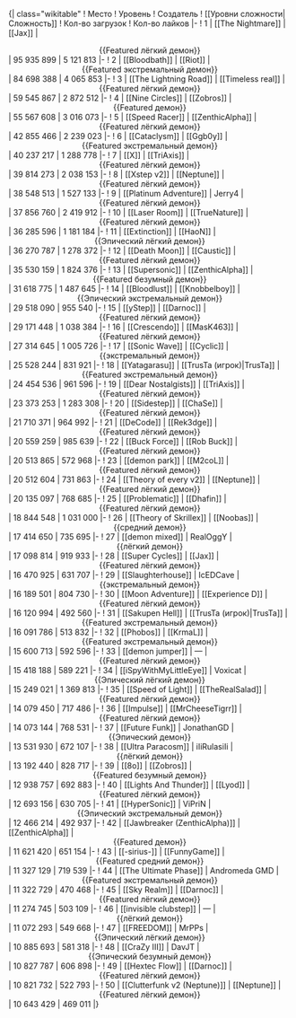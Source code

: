{| class="wikitable"
! Место
! Уровень
! Создатель
! [[Уровни сложности|Сложность]]
! Кол-во загрузок
! Кол-во лайков
|-
! 1
| [[The Nightmare]]
| [[Jax]]
| <center>{{Featured лёгкий демон}}</center>
| 95 935 899
| 5 121 813
|-
! 2
| [[Bloodbath]]
| [[Riot]]
| <center>{{Featured экстремальный демон}}</center>
| 84 698 388
| 4 065 853
|-
! 3
| [[The Lightning Road]]
| [[Timeless real]]
| <center>{{Featured лёгкий демон}}</center>
| 59 545 867
| 2 872 512
|-
! 4
| [[Nine Circles]]
| [[Zobros]]
| <center>{{Featured демон}}</center>
| 55 567 608
| 3 016 073
|-
! 5
| [[Speed Racer]]
| [[ZenthicAlpha]]
| <center>{{Featured лёгкий демон}}</center>
| 42 855 466
| 2 239 023
|-
! 6
| [[Cataclysm]]
| [[Ggb0y]]
| <center>{{Featured экстремальный демон}}</center>
| 40 237 217
| 1 288 778
|-
! 7
| [[X]]
| [[TriAxis]]
| <center>{{Featured лёгкий демон}}</center>
| 39 814 273
| 2 038 153
|-
! 8
| [[Xstep v2]]
| [[Neptune]]
| <center>{{Featured лёгкий демон}}</center>
| 38 548 513
| 1 527 133
|-
! 9
| [[Platinum Adventure]]
| Jerry4
| <center>{{Featured лёгкий демон}}</center>
| 37 856 760
| 2 419 912
|-
! 10
| [[Laser Room]]
| [[TrueNature]]
| <center>{{Featured лёгкий демон}}</center>
| 36 285 596
| 1 181 184
|-
! 11
| [[Extinction]]
| [[HaoN]]
| <center>{{Эпический лёгкий демон}}</center>
| 36 270 787
| 1 278 372
|-
! 12
| [[Death Moon]]
| [[Caustic]]
| <center>{{Featured лёгкий демон}}</center>
| 35 530 159
| 1 824 376
|-
! 13
| [[Supersonic]]
| [[ZenthicAlpha]]
| <center>{{Featured безумный демон}}</center>
| 31 618 775
| 1 487 645
|-
! 14
| [[Bloodlust]]
| [[Knobbelboy]]
| <center>{{Эпический экстремальный демон}}</center>
| 29 518 090
| 955 540
|-
! 15
| [[yStep]]
| [[Darnoc]]
| <center>{{Featured лёгкий демон}}</center>
| 29 171 448
| 1 038 384
|-
! 16
| [[Crescendo]]
| [[MasK463]]
| <center>{{Featured лёгкий демон}}</center>
| 27 314 645
| 1 005 726
|-
! 17
| [[Sonic Wave]]
| [[Cyclic]]
| <center>{{экстремальный демон}}</center>
| 25 528 244
| 831 921
|-
! 18
| [[Yatagarasu]]
| [[TrusTa (игрок)|TrusTa]]
| <center>{{Featured экстремальный демон}}</center>
| 24 454 536
| 961 596
|-
! 19
| [[Dear Nostalgists]]
| [[TriAxis]]
| <center>{{Featured лёгкий демон}}</center>
| 23 373 253
| 1 283 308
|-
! 20
| [[Sidestep]]
| [[ChaSe]]
| <center>{{Featured лёгкий демон}}</center>
| 21 710 371
| 964 992
|-
! 21
| [[DeCode]]
| [[Rek3dge]]
| <center>{{Featured лёгкий демон}}</center>
| 20 559 259
| 985 639
|-
! 22
| [[Buck Force]]
| [[Rob Buck]]
| <center>{{Featured лёгкий демон}}</center>
| 20 513 865
| 572 968
|-
! 23
| [[demon park]]
| [[M2coL]]
| <center>{{Featured лёгкий демон}}</center>
| 20 512 604
| 731 863
|-
! 24
| [[Theory of every v2]]
| [[Neptune]]
| <center>{{Featured лёгкий демон}}</center>
| 20 135 097
| 768 685
|-
! 25
| [[Problematic]]
| [[Dhafin]]
| <center>{{Featured лёгкий демон}}</center>
| 18 844 548
| 1 031 000
|-
! 26
| [[Theory of Skrillex]]
| [[Noobas]]
| <center>{{средний демон}}</center>
| 17 414 650
| 735 695
|-
! 27
| [[demon mixed]]
| RealOggY
| <center>{{лёгкий демон}}</center>
| 17 098 814
| 919 933
|-
! 28
| [[Super Cycles]]
| [[Jax]]
| <center>{{Featured лёгкий демон}}</center>
| 16 470 925
| 631 707
|-
! 29
| [[Slaughterhouse]]
| IcEDCave
| <center>{{экстремальный демон}}</center>
| 16 189 501
| 804 730
|-
! 30
| [[Moon Adventure]]
| [[Experience D]]
| <center>{{Featured лёгкий демон}}</center>
| 16 120 994
| 492 560
|-
! 31
| [[Sakupen Hell]]
| [[TrusTa (игрок)|TrusTa]]
| <center>{{Featured экстремальный демон}}</center>
| 16 091 786
| 513 832
|-
! 32
| [[Phobos]]
| [[KrmaL]]
| <center>{{Featured экстремальный демон}}</center>
| 15 600 713
| 592 596
|-
! 33
| [[demon jumper]]
| —
| <center>{{Featured лёгкий демон}}</center>
| 15 418 188
| 589 221
|-
! 34
| [[iSpyWithMyLittleEye]]
| Voxicat
| <center>{{Эпический лёгкий демон}}</center>
| 15 249 021
| 1 369 813
|-
! 35
| [[Speed of Light]]
| [[TheRealSalad]]
| <center>{{Featured лёгкий демон}}</center>
| 14 079 450
| 717 486
|-
! 36
| [[Impulse]]
| [[MrCheeseTigrr]]
| <center>{{Featured лёгкий демон}}</center>
| 14 073 144
| 768 531
|-
! 37
| [[Future Funk]]
| JonathanGD
| <center>{{Эпический демон}}</center>
| 13 531 930
| 672 107
|-
! 38
| [[Ultra Paracosm]]
| iIiRulasiIi
| <center>{{лёгкий демон}}</center>
| 13 192 440
| 828 717
|-
! 39
| [[8o]]
| [[Zobros]]
| <center>{{Featured безумный демон}}</center>
| 12 938 757
| 692 883
|-
! 40
| [[Lights And Thunder]]
| [[Lyod]]
| <center>{{Featured лёгкий демон}}</center>
| 12 693 156
| 630 705
|-
! 41
| [[HyperSonic]]
| ViPriN
| <center>{{Эпический экстремальный демон}}</center>
| 12 466 214
| 492 937
|-
! 42
| [[Jawbreaker (ZenthicAlpha)]]
| [[ZenthicAlpha]]
| <center>{{Featured демон}}</center>
| 11 621 420
| 651 154
|-
! 43
| [[-sirius-]]
| [[FunnyGame]]
| <center>{{Featured средний демон}}</center>
| 11 327 129
| 719 539
|-
! 44
| [[The Ultimate Phase]]
| Andromeda GMD
| <center>{{Featured экстремальный демон}}</center>
| 11 322 729
| 470 468
|-
! 45
| [[Sky Realm]]
| [[Darnoc]]
| <center>{{Featured лёгкий демон}}</center>
| 11 274 745
| 503 109
|-
! 46
| [[invisible clubstep]]
| —
| <center>{{лёгкий демон}}</center>
| 11 072 293
| 549 668
|-
! 47
| [[FREEDOM]]
| MrPPs
| <center>{{Эпический лёгкий демон}}</center>
| 10 885 693
| 581 318
|-
! 48
| [[CraZy III]]
| DavJT
| <center>{{Эпический безумный демон}}</center>
| 10 827 787
| 606 898
|-
! 49
| [[Hextec Flow]]
| [[Darnoc]]
| <center>{{Featured лёгкий демон}}</center>
| 10 821 732
| 522 793
|-
! 50
| [[Clutterfunk v2 (Neptune)]]
| [[Neptune]]
| <center>{{Featured лёгкий демон}}</center>
| 10 643 429
| 469 011
|}